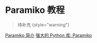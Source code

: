 # Paramiko 教程

<show-structure depth="2"/>

> 待补充
{style="warning"}


<seealso>
<category ref="ref_docs">
    <a href="https://mp.weixin.qq.com/s/GJxeM6rQJc43xuSf37fXjA">Paramiko 简介</a>
    <a href="https://mp.weixin.qq.com/s/UCDdyi-uUDCfUZjU5VopaQ">强大的 Python 库: Paramiko</a>
</category>
<category ref="ref_github">
</category>
<category ref="ref_issues"></category>
<category ref="ref_hf"></category>
<category ref="ref_ms"></category>
</seealso>